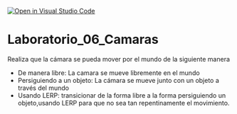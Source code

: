 [![Open in Visual Studio Code](https://classroom.github.com/assets/open-in-vscode-718a45dd9cf7e7f842a935f5ebbe5719a5e09af4491e668f4dbf3b35d5cca122.svg)](https://classroom.github.com/online_ide?assignment_repo_id=10844062&assignment_repo_type=AssignmentRepo)
# Laboratorio_06_Camaras

Realiza que la cámara se pueda mover por el mundo de la siguiente manera

+ De manera libre: La camara se mueve libremente en el mundo
+ Persiguiendo a un objeto: La cámara se mueve junto con un objeto a través del mundo
+ Usando LERP: transicionar de la forma libre a la forma persiguiendo un objeto,usando LERP para que no sea tan repentinamente el movimiento.
